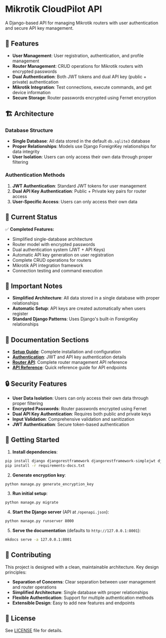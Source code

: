 # Mikrotik CloudPilot API

A Django-based API for managing Mikrotik routers with user authentication and secure API key management.

## 🚀 Features

- **User Management**: User registration, authentication, and profile management
- **Router Management**: CRUD operations for Mikrotik routers with encrypted passwords
- **Dual Authentication**: Both JWT tokens and dual API key (public + private) authentication
- **Mikrotik Integration**: Test connections, execute commands, and get device information
- **Secure Storage**: Router passwords encrypted using Fernet encryption

## 🏗️ Architecture

### Database Structure
- **Single Database**: All data stored in the default `db.sqlite3` database
- **Proper Relationships**: Models use Django ForeignKey relationships for data integrity
- **User Isolation**: Users can only access their own data through proper filtering

### Authentication Methods
1. **JWT Authentication**: Standard JWT tokens for user management
2. **Dual API Key Authentication**: Public + Private key pairs for router access
3. **User-Specific Access**: Users can only access their own data

## 🔧 Current Status

✅ **Completed Features:**
- Simplified single-database architecture
- Router model with encrypted passwords
- Dual authentication system (JWT + API Keys)
- Automatic API key generation on user registration
- Complete CRUD operations for routers
- Mikrotik API integration framework
- Connection testing and command execution

## 🚨 Important Notes

- **Simplified Architecture**: All data stored in a single database with proper relationships
- **Automatic Setup**: API keys are created automatically when users register
- **Standard Django Patterns**: Uses Django's built-in ForeignKey relationships

## 📖 Documentation Sections

- **[Setup Guide](docs/setup-guide.md)**: Complete installation and configuration
- **[Authentication](docs/authentication.md)**: JWT and API key authentication details
- **[Router API](docs/router-api.md)**: Complete router management API reference
- **[API Reference](docs/api-reference.md)**: Quick reference guide for API endpoints

## 🔒 Security Features

- **User Data Isolation**: Users can only access their own data through proper filtering
- **Encrypted Passwords**: Router passwords encrypted using Fernet
- **Dual API Key Authentication**: Requires both public and private keys
- **Input Validation**: Comprehensive validation and sanitization
- **JWT Authentication**: Secure token-based authentication

## 🚀 Getting Started

1. **Install dependencies**:
```bash
pip install django djangorestframework djangorestframework-simplejwt django-cors-headers cryptography
pip install -r requirements-docs.txt
```

2. **Generate encryption key**:
```bash
python manage.py generate_encryption_key
```

3. **Run initial setup**:
```bash
python manage.py migrate
```

4. **Start the Django server** (API at `/openapi.json`):
```bash
python manage.py runserver 8000
```

5. **Serve the documentation** (defaults to `http://127.0.0.1:8001`):
```bash
mkdocs serve -a 127.0.0.1:8001
```

## 🤝 Contributing

This project is designed with a clean, maintainable architecture. Key design principles:

- **Separation of Concerns**: Clear separation between user management and router operations
- **Simplified Architecture**: Single database with proper relationships
- **Flexible Authentication**: Support for multiple authentication methods
- **Extensible Design**: Easy to add new features and endpoints

## 📄 License

See [LICENSE](LICENSE) file for details.
